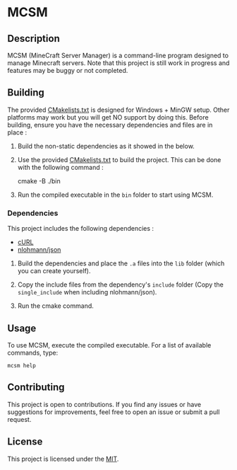 # MCSM

## Description

MCSM (MineCraft Server Manager) is a command-line program designed to manage Minecraft servers. Note that this project is still work in progress and features may be buggy or not completed.

## Building

The provided [CMakelists.txt](CMakelists.txt) is designed for Windows + MinGW setup. Other platforms may work but you will get NO support by doing this. Before building, ensure you have the necessary dependencies and files are in place :

1. Build the non-static dependencies as it showed in the below.

2. Use the provided [CMakelists.txt](CMakelists.txt) to build the project. This can be done with the following command :

    cmake -B ./bin

3. Run the compiled executable in the `bin` folder to start using MCSM.

### Dependencies

This project includes the following dependencies :

* [cURL](https://github.com/curl/curl)
* [nlohmann/json](https://github.com/nlohmann/json)

1. Build the dependencies and place the `.a` files into the `lib` folder (which you can create yourself).

2. Copy the include files from the dependency's `include` folder (Copy the `single_include` when including nlohmann/json).

3. Run the cmake command.

## Usage

To use MCSM, execute the compiled executable. For a list of available commands, type:

    mcsm help

## Contributing

This project is open to contributions. If you find any issues or have suggestions for improvements, feel free to open an issue or submit a pull request.

## License

This project is licensed under the [MIT](LICENSE).
